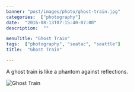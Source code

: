 ```yaml
---
banner: "post/images/photo/ghost-train.jpg"
categories:  ["photography"]
date:  "2016-08-13T07:15:40-07:00"
description:  ""

menuTitle: "Ghost Train"
tags:  ["photography", "seatac", "seattle"]
title:  "Ghost Train"

---
```

A ghost train is like a phantom against reflections.
<!--more-->
![Ghost Train](/post/images/photo/ghost-train.jpg)
